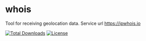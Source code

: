# whois
Tool for receiving geolocation data. Service url https://ipwhois.io

[![Total Downloads](https://poser.pugx.org/exhum4n/whois/downloads)](https://packagist.org/packages/exhum4n/whois)
[![License](https://poser.pugx.org/exhum4n/whois/license)](https://packagist.org/packages/exhum4n/whois)
